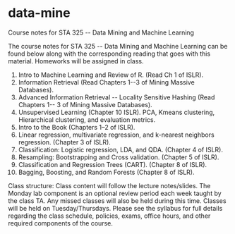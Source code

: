 # data-mine
Course notes for STA 325 -- Data Mining and Machine Learning

The course notes for STA 325 -- Data Mining and Machine Learning can be found below along with the corresponding 
reading that goes with this material. Homeworks will be assigned in class. 

1. Intro to Machine Learning and Review of R. (Read Ch 1 of ISLR). 
2. Information Retrieval (Read Chapters 1--3 of Mining Massive Databases). 
3. Advanced Information Retrieval -- Locality Sensitive Hashing (Read Chapters 1-- 3 of Mining Massive Databases).
4. Unsupervised Learning (Chapter 10 ISLR). PCA, Kmeans clustering, Hierarchical clustering, and evaluation metrics. 
5. Intro to the Book (Chapters 1–2 of ISLR).
6. Linear regression, multivariate regression, and k-nearest neighbors regression. (Chapter 3 of ISLR).
7. Classification: Logistic regression, LDA, and QDA.  (Chapter 4 of ISLR). 
8. Resampling: Bootstrapping and Cross validation. (Chapter 5 of ISLR).
9. Classification and Regression Trees (CART). (Chapter 8 of ISLR).
10. Bagging, Boosting, and Random Forests (Chapter 8 of ISLR). 

Class structure: Class content will follow the lecture notes/slides. The Monday lab component is an optional review period each week taught by the class TA. Any missed classes will also be held during this time. Classes will be held on Tuesday/Thursdays. Please see the syllabus for full details regarding the class schedule, policies, exams, office hours, and other required components of the course. 

